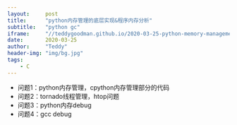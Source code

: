 ```yaml
---
layout:     post
title:      "python内存管理的底层实现&程序内存分析"
subtitle:   "python gc"
iframe:     "//teddygoodman.github.io/2020-03-25-python-memory-management-implementation"
date:       2020-03-25
author:     "Teddy"
header-img: "img/bg.jpg"
tags:
    - C
---
```


- 问题1：python内存管理，cpython内存管理部分的代码
- 问题2：tornado线程管理，htop问题
- 问题3：python内存debug
- 问题4：gcc debug